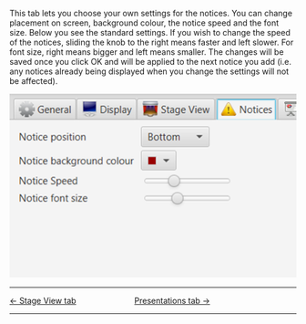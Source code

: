 This tab lets you choose your own settings for the notices. You can
change placement on screen, background colour, the notice speed and the
font size. Below you see the standard settings. If you wish to change
the speed of the notices, sliding the knob to the right means faster and
left slower. For font size, right means bigger and left means smaller.
The changes will be saved once you click OK and will be applied to the
next notice you add (i.e. any notices already being displayed when you
change the settings will not be affected).

![](Quelea_manual-e-077.png)

-----



[← Stage View tab](Stage_View_tab "Stage View tab")
&nbsp;&nbsp;&nbsp;&nbsp;&nbsp;&nbsp;&nbsp;&nbsp;&nbsp;&nbsp;&nbsp;&nbsp;&nbsp;&nbsp;&nbsp;&nbsp;&nbsp;&nbsp;&nbsp;&nbsp;&nbsp;&nbsp;&nbsp;&nbsp; [Presentations tab
→](Presentations_tab "Presentations tab")

---
